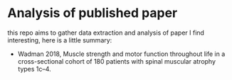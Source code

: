 # Analysis of published paper

this repo aims to gather data extraction and analysis of paper I find interesting, here is a little summary:

- Wadman 2018, Muscle strength and motor function throughout life in a cross-sectional cohort of 180 patients with spinal muscular atrophy types 1c–4. 
